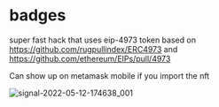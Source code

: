 # badges

super fast hack that uses eip-4973 token based on https://github.com/rugpullindex/ERC4973 and https://github.com/ethereum/EIPs/pull/4973

Can show up on metamask mobile if you import the nft

![signal-2022-05-12-174638_001](https://user-images.githubusercontent.com/2758453/168123687-16e9c51c-8c4f-446a-8bcb-19ea3ac4eeca.jpeg)
